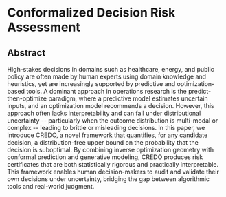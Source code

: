 <h1>Conformalized Decision Risk Assessment</h1>


<h2>Abstract</h2>

High-stakes decisions in domains such as healthcare, energy, and public policy are often made by human experts using domain knowledge and heuristics, yet are increasingly supported by predictive and optimization-based tools.
A dominant approach in operations research is the predict-then-optimize paradigm, where a predictive model estimates uncertain inputs, and an optimization model recommends a decision.
However, this approach often lacks interpretability and can fail under distributional uncertainty -- particularly when the outcome distribution is multi-modal or complex -- leading to brittle or misleading decisions.
In this paper, we introduce CREDO, a novel framework that quantifies, for any candidate decision, a distribution-free upper bound on the probability that the decision is suboptimal.
By combining inverse optimization geometry with conformal prediction and generative modeling, CREDO produces risk certificates that are both statistically rigorous and practically interpretable.
This framework enables human decision-makers to audit and validate their own decisions under uncertainty, bridging the gap between algorithmic tools and real-world judgment.
